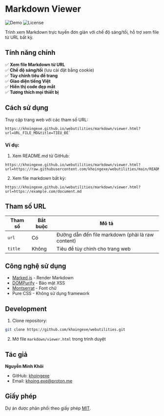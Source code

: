 # Markdown Viewer

![Demo](https://img.shields.io/badge/demo-available-green) 
![License](https://img.shields.io/badge/license-MIT-blue)

Trình xem Markdown trực tuyến đơn giản với chế độ sáng/tối, hỗ trợ xem file từ URL bất kỳ.

## Tính năng chính

✅ **Xem file Markdown từ URL**  
✅ **Chế độ sáng/tối** (lưu cài đặt bằng cookie)  
✅ **Tùy chỉnh tiêu đề trang**  
✅ **Giao diện tiếng Việt**  
✅ **Hiển thị code đẹp mắt**  
✅ **Tương thích mọi thiết bị**  

## Cách sử dụng

Truy cập trang web với các tham số URL:

```
https://khoingexe.github.io/webutilities/markdown/viewer.html?url=URL_FILE_MD&title=TIÊU_ĐỀ
```

### Ví dụ:

1. Xem README.md từ GitHub:
```
https://khoingexe.github.io/webutilities/markdown/viewer.html?url=https://raw.githubusercontent.com/khoingexe/webutilities/main/README.MD&title=README
```

2. Xem file markdown bất kỳ:
```
https://khoingexe.github.io/webutilities/markdown/viewer.html?url=https://example.com/document.md
```

## Tham số URL

| Tham số | Bắt buộc | Mô tả |
|---------|----------|-------|
| `url`   | Có       | Đường dẫn đến file markdown (phải là raw content) |
| `title` | Không    | Tiêu đề tùy chỉnh cho trang web |

## Công nghệ sử dụng

- [Marked.js](https://marked.js.org/) - Render Markdown
- [DOMPurify](https://github.com/cure53/DOMPurify) - Bảo mật XSS
- [Montserrat](https://fonts.google.com/specimen/Montserrat) - Font chữ
- Pure CSS - Không sử dụng framework

## Development

1. Clone repository:
```bash
git clone https://github.com/khoingexe/webutilities.git
```

2. Mở file `markdown/viewer.html` trong trình duyệt

## Tác giả

**Nguyễn Minh Khôi**  
- GitHub: [khoingexe](https://github.com/khoingexe)
- Email: khoing.exe@proton.me

## Giấy phép

Dự án được phân phối theo giấy phép [MIT](LICENSE).